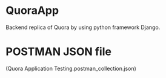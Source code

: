 # QuoraApp
 Backend replica of Quora by using python framework Django.

# POSTMAN JSON file 
(Quora Application Testing.postman_collection.json)
